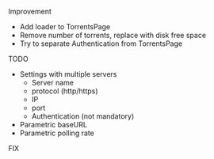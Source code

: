 Improvement

-	Add loader to TorrentsPage
-	Remove number of torrents, replace with disk free space
-	Try to separate Authentication from TorrentsPage

TODO

-	Settings with multiple servers
	-	Server name
	-	protocol (http/https)
	-	IP
	-	port
	-	Authentication (not mandatory)
-	Parametric baseURL
-	Parametric polling rate

FIX
